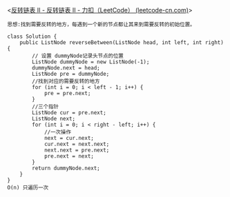 <[反转链表 II - 反转链表 II - 力扣（LeetCode） (leetcode-cn.com)](https://leetcode-cn.com/problems/reverse-linked-list-ii/solution/fan-zhuan-lian-biao-ii-by-leetcode-solut-teyq/)>

```jav
思想:找到需要反转的地方，每遇到一个新的节点都让其来到需要反转的初始位置。
    
class Solution {
    public ListNode reverseBetween(ListNode head, int left, int right) {
        // 设置 dummyNode记录头节点的位置
        ListNode dummyNode = new ListNode(-1);
        dummyNode.next = head;
        ListNode pre = dummyNode;
        //找到对应的需要反转的地方
        for (int i = 0; i < left - 1; i++) {
            pre = pre.next;
        }
        //三个指针
        ListNode cur = pre.next;
        ListNode next;
        for (int i = 0; i < right - left; i++) {
            //一次操作
            next = cur.next;
            cur.next = next.next;
            next.next = pre.next;
            pre.next = next;
        }
        return dummyNode.next;
    }
}
O(n) 只遍历一次
```

